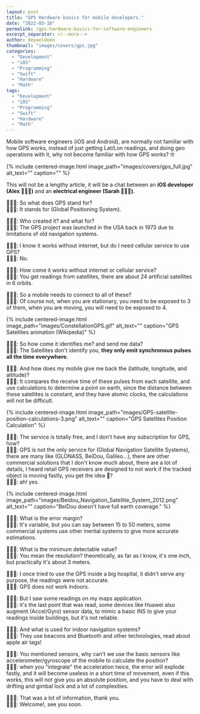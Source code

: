 ```yaml
---
layout: post
title: "GPS Hardware basics for mobile developers."
date: "2022-03-10"
permalink: /gps-hardware-basics-for-software-engineers
excerpt_separator: <!--more-->
author: deyaeldeen
thumbnail: "images/covers/gps.jpg"
categories: 
  - "Development"
  - "iOS"
  - "Programming"
  - "Swift"
  - "Hardware"
  - "Math"
tags: 
  - "Development"
  - "iOS"
  - "Programming"
  - "Swift"
  - "Hardware"
  - "Math"
---
```

  
Mobile software engineers (iOS and Android), are normally not familiar with how GPS works, instead of just getting Lat/Lon readings, and doing geo operations with it, why not become familiar with how GPS works? 🤓

<!--more-->

{%
 include centered-image.html 
 image_path="images/covers/gps_full.jpg"
 alt_text="" 
 caption=""
%}

This will not be a lengthy article, it will be a chat between an **iOS developer (Alex 👨🏻‍💻)** and an **electrical engineer (Sarah 👩🏼‍💻).**

👨🏻‍💻: So what does GPS stand for?  
👩🏼‍💻: It stands for (Global Positioning System).

👨🏻‍💻: Who created it? and what for?  
👩🏼‍💻: The GPS project was launched in the USA back in 1973 due to limitations of old navigation systems.

👨🏻‍💻: I know it works without internet, but do I need cellular service to use GPS?  
👩🏼‍💻: No.

👨🏻‍💻: How come it works without internet or cellular service?  
👩🏼‍💻: You get readings from satellites, there are about 24 artificial satellites in 6 orbits.

👨🏻‍💻: So a mobile needs to connect to all of these?  
👩🏼‍💻: Of course not, when you are stationary, you need to be exposed to 3 of them, when you are moving, you will need to be exposed to 4.

{%
 include centered-image.html 
 image_path="images/ConstellationGPS.gif"
 alt_text="" 
 caption="GPS Satellites animation (Wikipedia)"
%}

👨🏻‍💻: So how come it identifies me? and send me data?  
👩🏼‍💻: The Satellites don't identify you, **they only emit synchronous pulses all the time everywhere.**  
  
👨🏻‍💻: And how does my mobile give me back the (latitude, longitude, and altitude)?  
👩🏼‍💻: It compares the receive time of these pulses from each satellite, and use calculations to determine a point on earth, since the distance between these satellites is constant, and they have atomic clocks, the calculations will not be difficult.  

{%
 include centered-image.html 
 image_path="images/GPS-satellite-position-calculations-3.png"
 alt_text="" 
 caption="GPS Satellites Position Calculation"
%}

👨🏻‍💻: The service is totally free, and I don't have any subscription for GPS, how?  
👩🏼‍💻: GPS is not the only service for (Global Navigation Satellite Systems), there are many like (GLONASS, BeiDou, Galileo...), there are other commercial solutions that I don't know much about, there are a lot of details, I heard retail GPS receivers are designed to not work if the tracked object is moving fastly, you get the idea 🧐?  
👨🏻‍💻: ah! yes.  

{%
 include centered-image.html 
 image_path="images/Beidou_Navigation_Satellite_System_2012.png"
 alt_text="" 
 caption="BeiDou doesn't have full earth coverage."
%}
  
👨🏻‍💻: What is the error margin?  
👩🏼‍💻: It's variable, but you can say between 15 to 50 meters, some commercial systems use other inertial systems to give more accurate estimations.  
  
👨🏻‍💻: What is the minimum detectable value?  
👩🏼‍💻: You mean the resolution? theoretically, as far as I know, it's one inch, but practically it's about 3 meters.  
  
👨🏻‍💻: I once tried to use the GPS inside a big hospital, it didn't serve any purpose, the readings were not accurate.  
👩🏼‍💻: GPS does not work indoors.

👨🏻‍💻: But I saw some readings on my maps application.  
👩🏼‍💻: it's the last point that was read, some devices like Huawei also augment (Accel/Gyro) sensor data, to mimic a basic INS to give your readings inside buildings, but it's not reliable.  
  
👨🏻‍💻: And what is used for indoor navigation systems?  
👩🏼‍💻: They use beacons and Bluetooth and other technologies, read about apple air tags!  
  
👨🏻‍💻: You mentioned sensors, why can't we use the basic sensors like accelerometer/gyroscope of the mobile to calculate the position?  
👩🏼‍💻: when you "integrate" the acceleration twice, the error will explode fastly, and it will become useless in a short time of movement, even if this works, this will not give you an absolute position, and you have to deal with drifting and gimbal lock and a lot of complexities.  
  
👨🏻‍💻: That was a lot of information, thank you.  
👩🏼‍💻: Welcome!, see you soon.
